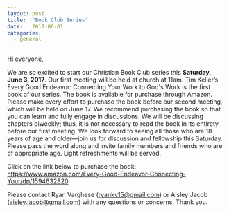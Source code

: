 ```yaml
---
layout: post
title:  "Book Club Series"
date:   2017-06-01
categories: 
  - general
---
```


Hi everyone,

We are so excited to start our Christian Book Club series this **Saturday, June 3, 2017**. Our first meeting will be held at church at 11am. Tim Keller’s Every Good Endeavor: Connecting Your Work to God's Work is the first book of our series. The book is available for purchase through Amazon. Please make every effort to purchase the book before our second meeting, which will be held on June 17. We recommend purchasing the book so that you can learn and fully engage in discussions. We will be discussing chapters biweekly; thus, it is not necessary to read the book in its entirety before our first meeting. We look forward to seeing all those who are 18 years of age and older—join us for discussion and fellowship this Saturday. Please pass the word along and invite family members and friends who are of appropriate age. Light refreshments will be served.
 
Click on the link below to purchase the book: 
https://www.amazon.com/Every-Good-Endeavor-Connecting-Your/dp/1594632820
 
Please contact Ryan Varghese (ryankv15@gmail.com) or Aisley Jacob (aisley.jacob@gmail.com) with any questions or concerns. Thank you.
